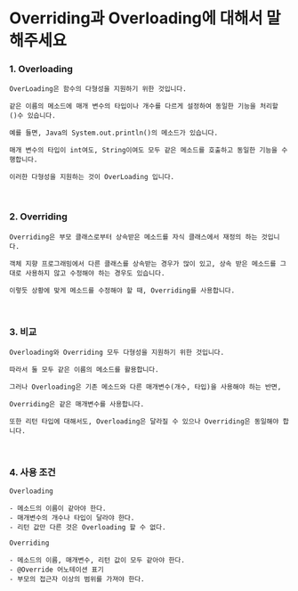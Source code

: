 # Overriding과 Overloading에 대해서 말해주세요

### 1. Overloading

    OverLoading은 함수의 다형성을 지원하기 위한 것입니다.

    같은 이름의 메소드에 매개 변수의 타입이나 개수를 다르게 설정하여 동일한 기능을 처리할 ()수 있습니다.

    예를 들면, Java의 System.out.println()의 메소드가 있습니다.

    매개 변수의 타입이 int여도, String이여도 모두 같은 메소드를 호출하고 동일한 기능을 수행합니다.

    이러한 다형성을 지원하는 것이 OverLoading 입니다.
<br>

### 2. Overriding

    Overriding은 부모 클래스로부터 상속받은 메소드를 자식 클래스에서 재정의 하는 것입니다.

    객체 지향 프로그래밍에서 다른 클래스를 상속받는 경우가 많이 있고, 상속 받은 메소드를 그대로 사용하지 않고 수정해야 하는 경우도 있습니다.

    이렇듯 상황에 맞게 메소드를 수정해야 할 때, Overriding를 사용합니다.
<br>

### 3. 비교

    Overloading와 Overriding 모두 다형성을 지원하기 위한 것입니다.

    따라서 둘 모두 같은 이름의 메소드를 활용합니다.

    그러나 Overloading은 기존 메소드와 다른 매개변수(개수, 타입)을 사용해야 하는 반면,

    Overriding은 같은 매개변수를 사용합니다.

    또한 리턴 타입에 대해서도, Overloading은 달라질 수 있으나 Overriding은 동일해야 합니다.
<br>

### 4. 사용 조건

    Overloading 

    - 메소드의 이름이 같아야 한다.
    - 매개변수의 개수나 타입이 달라야 한다.
    - 리턴 값만 다른 것은 Overloading 할 수 없다.

    Overriding  

    - 메소드의 이름, 매개변수, 리턴 값이 모두 같아야 한다.
    - @Override 어노테이션 표기
    - 부모의 접근자 이상의 범위를 가져야 한다.